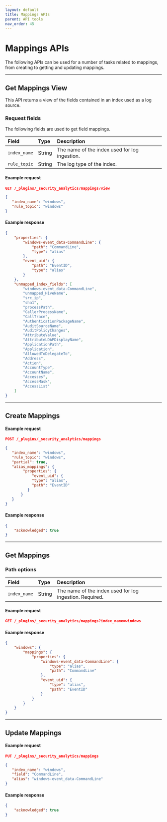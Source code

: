 ```yaml
---
layout: default
title: Mappings APIs
parent: API tools
nav_order: 45
---
```


# Mappings APIs

The following APIs can be used for a number of tasks related to mappings, from creating to getting and updating mappings.

---
## Get Mappings View

This API returns a view of the fields contained in an index used as a log source.

### Request fields

The following fields are used to get field mappings.

Field | Type | Description
:--- | :--- |:--- 
`index_name` | String | The name of the index used for log ingestion. 
`rule_topic` | String | The log type of the index. 

#### Example request

```json
GET /_plugins/_security_analytics/mappings/view

{
   "index_name": "windows",
   "rule_topic": "windows"
}
```

#### Example response

```json
{
    "properties": {
        "windows-event_data-CommandLine": {
            "path": "CommandLine",
            "type": "alias"
        },
        "event_uid": {
            "path": "EventID",
            "type": "alias"
        }
    },
    "unmapped_index_fields": [
        "windows-event_data-CommandLine",
        "unmapped_HiveName",
        "src_ip",
        "sha1",
        "processPath",
        "CallerProcessName",
        "CallTrace",
        "AuthenticationPackageName",
        "AuditSourceName",
        "AuditPolicyChanges",
        "AttributeValue",
        "AttributeLDAPDisplayName",
        "ApplicationPath",
        "Application",
        "AllowedToDelegateTo",
        "Address",
        "Action",
        "AccountType",
        "AccountName",
        "Accesses",
        "AccessMask",
        "AccessList"
    ]
}
```

---
## Create Mappings

#### Example request

```json
POST /_plugins/_security_analytics/mappings

{
   "index_name": "windows",
   "rule_topic": "windows",
   "partial": true,
   "alias_mappings": {
        "properties": {
            "event_uid": {
            "type": "alias",
            "path": "EventID"
          }
       }
   }
}
```

#### Example response

```json
{
    "acknowledged": true
}
```

---
## Get Mappings

### Path options

Field | Type | Description
:--- | :--- |:--- 
`index_name` | String | The name of the index used for log ingestion. Required.

#### Example request

```json
GET /_plugins/_security_analytics/mappings?index_name=windows
```

#### Example response

```json
{
    "windows": {
        "mappings": {
            "properties": {
                "windows-event_data-CommandLine": {
                    "type": "alias",
                    "path": "CommandLine"
                },
                "event_uid": {
                    "type": "alias",
                    "path": "EventID"
                }
            }
        }
    }
}
```

---
## Update Mappings

#### Example request

```json
PUT /_plugins/_security_analytics/mappings

{
   "index_name": "windows",
   "field": "CommandLine",
   "alias": "windows-event_data-CommandLine"
}
```

#### Example response

```json
{
    "acknowledged": true
}
```

